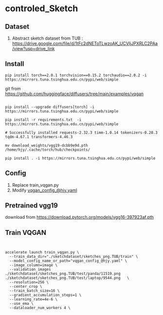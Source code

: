 # controled_Sketch

## Dataset

1. Abstract sketch dataset from TUB : https://drive.google.com/file/d/1tFc2dNEToTLwzoAK_UCVIjJPXRLC2PAa/view?usp=drive_link

   

## Install

```
pip install torch==2.0.1 torchvision==0.15.2 torchaudio==2.0.2 -i https://mirrors.tuna.tsinghua.edu.cn/pypi/web/simple
```

git from https://github.com/huggingface/diffusers/tree/main/examples/vqgan


```shell

pip install --upgrade diffusers[torch] -i https://mirrors.tuna.tsinghua.edu.cn/pypi/web/simple

pip install -r requirements.txt  -i https://mirrors.tuna.tsinghua.edu.cn/pypi/web/simple

# Successfully installed requests-2.32.3 timm-1.0.14 tokenizers-0.20.3 tqdm-4.67.1 transformers-4.46.3

mv download_weights/vgg19-dcbb9e9d.pth /home/hjy/.cache/torch/hub/checkpoints/

pip install . -i https://mirrors.tuna.tsinghua.edu.cn/pypi/web/simple

```
## Config

1. Replace train_vqgan.py
2. Modify vqgan_config_@hjy.yaml

## Pretrained vgg19

download from https://download.pytorch.org/models/vgg16-397923af.pth

## Train VQGAN

```shell


accelerate launch train_vqgan.py \
  --train_data_dir="./sketchdataset/sketches_png.TUB/train" \
  --model_config_name_or_path="vqgan_config_@hjy.yaml" \
  --image_column=image \
  --validation_images ./sketchdataset/sketches_png.TUB/test/panda/11519.png ./sketchdataset/sketches_png.TUB/test/laptop/9544.png   \
  --resolution=256 \
  --center_crop \
  --train_batch_size=16 \
  --gradient_accumulation_steps=1 \
  --learning_rate=4e-6 \
  --use_ema \
  --dataloader_num_workers 4 \
```
